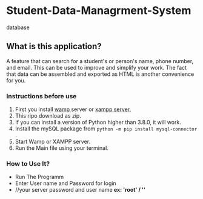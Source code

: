# Student-Data-Managrment-System
database

## What is this application?

A feature that can search for a student's or person's name, phone number, and email. This can be used to improve and simplify your work. The fact that data can be assembled and exported as HTML is another convenience for you.

### Instructions before use
<ol>
  <li>First you install <a href="https://www.wampserver.com/en/download-wampserver-64bits/"> wamp </a> server or <a href="https://www.apachefriends.org/download.html"> xampp server. </a></li>
  <li>This ripo download as zip.</li>
  <li>If you can install a version of Python higher than 3.8.0, it will work.</li>
  <li>Install the mySQL package from <code>python -m pip install mysql-connector </code>.</li>
  <li>Start Wamp or XAMPP server.</li>
  <li>Run the Main file using your terminal.</li>
</ol>

### How to Use It?
<ul>
  <li>Run The Programm</li>  
  <li>Enter User name and Password for login</li>  
  <li>//your server password and user name <b>ex: 'root' / ''</b> </li>  
</ul>
